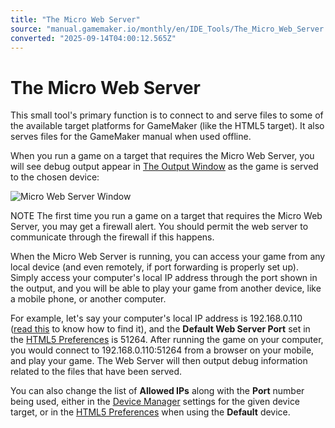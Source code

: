 ```yaml
---
title: "The Micro Web Server"
source: "manual.gamemaker.io/monthly/en/IDE_Tools/The_Micro_Web_Server.htm"
converted: "2025-09-14T04:00:12.565Z"
---
```


# The Micro Web Server

This small tool's primary function is to connect to and serve files to some of the available target platforms for GameMaker (like the HTML5 target). It also serves files for the GameMaker manual when used offline.

When you run a game on a target that requires the Micro Web Server, you will see debug output appear in [The Output Window](../Introduction/The_Output_Window.md) as the game is served to the chosen device:

![Micro Web Server Window](../assets/Images/IDE%20Tools/Micro_Web_Server.png)

NOTE The first time you run a game on a target that requires the Micro Web Server, you may get a firewall alert. You should permit the web server to communicate through the firewall if this happens.

When the Micro Web Server is running, you can access your game from any local device (and even remotely, if port forwarding is properly set up). Simply access your computer's local IP address through the port shown in the output, and you will be able to play your game from another device, like a mobile phone, or another computer.

For example, let's say your computer's local IP address is 192.168.0.110 ([read this](https://lifehacker.com/how-to-find-your-local-and-external-ip-address-5833108) to know how to find it), and the **Default Web Server Port** set in the [HTML5 Preferences](../Setting_Up_And_Version_Information/Platform_Preferences/HTML5.htm#h) is 51264. After running the game on your computer, you would connect to 192.168.0.110:51264 from a browser on your mobile, and play your game. The Web Server will then output debug information related to the files that have been served.

You can also change the list of **Allowed IPs** along with the **Port** number being used, either in the [Device Manager](../Setting_Up_And_Version_Information/The_Device_Manager.md) settings for the given device target, or in the [HTML5 Preferences](../Setting_Up_And_Version_Information/Platform_Preferences/HTML5.htm#h) when using the **Default** device.